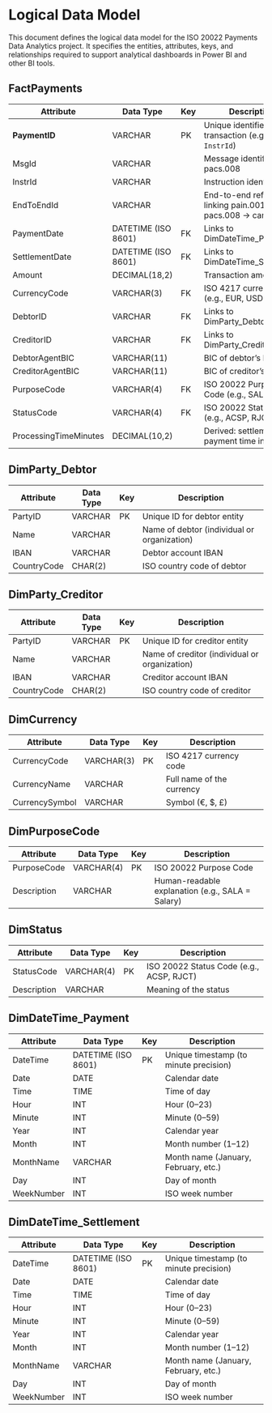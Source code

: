 # Logical Data Model

This document defines the logical data model for the ISO 20022 Payments Data Analytics project.
It specifies the entities, attributes, keys, and relationships required to support analytical dashboards in Power BI and other BI tools.

## FactPayments

| Attribute             | Data Type           | Key | Description                                                 |
| --------------------- | ------------------- | --- | ----------------------------------------------------------- |
| **PaymentID**         | VARCHAR             | PK  | Unique identifier per transaction (e.g., `MsgId-InstrId`)   |
| MsgId                 | VARCHAR             |     | Message identifier from pacs.008                            |
| InstrId               | VARCHAR             |     | Instruction identifier                                      |
| EndToEndId            | VARCHAR             |     | End-to-end reference linking pain.001 → pacs.008 → camt.054 |
| PaymentDate           | DATETIME (ISO 8601) | FK  | Links to DimDateTime_Payment                                |
| SettlementDate        | DATETIME (ISO 8601) | FK  | Links to DimDateTime_Settlement                             |
| Amount                | DECIMAL(18,2)       |     | Transaction amount                                          |
| CurrencyCode          | VARCHAR(3)          | FK  | ISO 4217 currency code (e.g., EUR, USD)                     |
| DebtorID              | VARCHAR             | FK  | Links to DimParty_Debtor                                    |
| CreditorID            | VARCHAR             | FK  | Links to DimParty_Creditor                                  |
| DebtorAgentBIC        | VARCHAR(11)         |     | BIC of debtor’s bank                                        |
| CreditorAgentBIC      | VARCHAR(11)         |     | BIC of creditor’s bank                                      |
| PurposeCode           | VARCHAR(4)          | FK  | ISO 20022 Purpose Code (e.g., SALA, SUPP)                   |
| StatusCode            | VARCHAR(4)          | FK  | ISO 20022 Status Code (e.g., ACSP, RJCT)                    |
| ProcessingTimeMinutes | DECIMAL(10,2)       |     | Derived: settlement − payment time in minutes               |

## DimParty_Debtor

| Attribute   | Data Type | Key | Description                                 |
| ----------- | --------- | --- | ------------------------------------------- |
| PartyID     | VARCHAR   | PK  | Unique ID for debtor entity                 |
| Name        | VARCHAR   |     | Name of debtor (individual or organization) |
| IBAN        | VARCHAR   |     | Debtor account IBAN                         |
| CountryCode | CHAR(2)   |     | ISO country code of debtor                  |

## DimParty_Creditor

| Attribute   | Data Type | Key | Description                                   |
| ----------- | --------- | --- | --------------------------------------------- |
| PartyID     | VARCHAR   | PK  | Unique ID for creditor entity                 |
| Name        | VARCHAR   |     | Name of creditor (individual or organization) |
| IBAN        | VARCHAR   |     | Creditor account IBAN                         |
| CountryCode | CHAR(2)   |     | ISO country code of creditor                  |

## DimCurrency

| Attribute      | Data Type  | Key | Description               |
| -------------- | ---------- | --- | ------------------------- |
| CurrencyCode   | VARCHAR(3) | PK  | ISO 4217 currency code    |
| CurrencyName   | VARCHAR    |     | Full name of the currency |
| CurrencySymbol | VARCHAR    |     | Symbol (€, $, £)          |

## DimPurposeCode

| Attribute   | Data Type  | Key | Description                                      |
| ----------- | ---------- | --- | ------------------------------------------------ |
| PurposeCode | VARCHAR(4) | PK  | ISO 20022 Purpose Code                           |
| Description | VARCHAR    |     | Human-readable explanation (e.g., SALA = Salary) |

## DimStatus

| Attribute   | Data Type  | Key | Description                              |
| ----------- | ---------- | --- | ---------------------------------------- |
| StatusCode  | VARCHAR(4) | PK  | ISO 20022 Status Code (e.g., ACSP, RJCT) |
| Description | VARCHAR    |     | Meaning of the status                    |

## DimDateTime_Payment

| Attribute  | Data Type           | Key | Description                            |
| ---------- | ------------------- | --- | -------------------------------------- |
| DateTime   | DATETIME (ISO 8601) | PK  | Unique timestamp (to minute precision) |
| Date       | DATE                |     | Calendar date                          |
| Time       | TIME                |     | Time of day                            |
| Hour       | INT                 |     | Hour (0–23)                            |
| Minute     | INT                 |     | Minute (0–59)                          |
| Year       | INT                 |     | Calendar year                          |
| Month      | INT                 |     | Month number (1–12)                    |
| MonthName  | VARCHAR             |     | Month name (January, February, etc.)   |
| Day        | INT                 |     | Day of month                           |
| WeekNumber | INT                 |     | ISO week number                        |

## DimDateTime_Settlement

| Attribute  | Data Type           | Key | Description                            |
| ---------- | ------------------- | --- | -------------------------------------- |
| DateTime   | DATETIME (ISO 8601) | PK  | Unique timestamp (to minute precision) |
| Date       | DATE                |     | Calendar date                          |
| Time       | TIME                |     | Time of day                            |
| Hour       | INT                 |     | Hour (0–23)                            |
| Minute     | INT                 |     | Minute (0–59)                          |
| Year       | INT                 |     | Calendar year                          |
| Month      | INT                 |     | Month number (1–12)                    |
| MonthName  | VARCHAR             |     | Month name (January, February, etc.)   |
| Day        | INT                 |     | Day of month                           |
| WeekNumber | INT                 |     | ISO week number                        |

